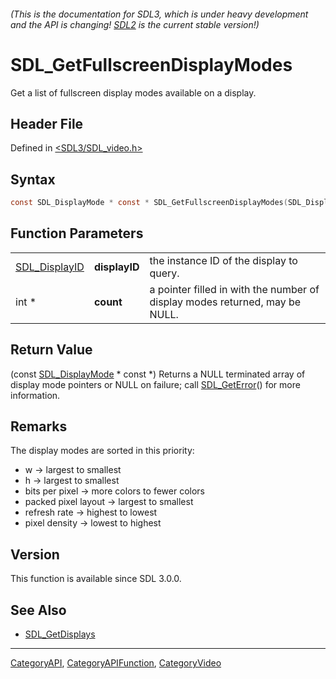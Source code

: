 ###### (This is the documentation for SDL3, which is under heavy development and the API is changing! [SDL2](https://wiki.libsdl.org/SDL2/) is the current stable version!)
# SDL_GetFullscreenDisplayModes

Get a list of fullscreen display modes available on a display.

## Header File

Defined in [<SDL3/SDL_video.h>](https://github.com/libsdl-org/SDL/blob/main/include/SDL3/SDL_video.h)

## Syntax

```c
const SDL_DisplayMode * const * SDL_GetFullscreenDisplayModes(SDL_DisplayID displayID, int *count);
```

## Function Parameters

|                                |               |                                                                             |
| ------------------------------ | ------------- | --------------------------------------------------------------------------- |
| [SDL_DisplayID](SDL_DisplayID) | **displayID** | the instance ID of the display to query.                                    |
| int *                          | **count**     | a pointer filled in with the number of display modes returned, may be NULL. |

## Return Value

(const [SDL_DisplayMode](SDL_DisplayMode) * const *) Returns a NULL
terminated array of display mode pointers or NULL on failure; call
[SDL_GetError](SDL_GetError)() for more information.

## Remarks

The display modes are sorted in this priority:

- w -> largest to smallest
- h -> largest to smallest
- bits per pixel -> more colors to fewer colors
- packed pixel layout -> largest to smallest
- refresh rate -> highest to lowest
- pixel density -> lowest to highest

## Version

This function is available since SDL 3.0.0.

## See Also

- [SDL_GetDisplays](SDL_GetDisplays)

----
[CategoryAPI](CategoryAPI), [CategoryAPIFunction](CategoryAPIFunction), [CategoryVideo](CategoryVideo)

